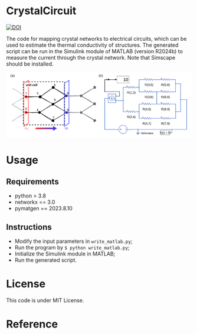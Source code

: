 # CrystalCircuit
[![DOI](https://zenodo.org/badge/DOI/10.5281/zenodo.14989595.svg)](https://doi.org/10.5281/zenodo.14989595)

The code for mapping crystal networks to electrical circuits, which can be used to estimate the thermal conductivity of structures. The generated script can be run in the Simulink module of MATLAB (version R2024b) to measure the current through the crystal network. Note that Simscape should be installed. 

![screenshot](circuit.png)

# Usage
## Requirements

 - python > 3.8
 - networkx ==  3.0
 - pymatgen == 2023.8.10

## Instructions

 - Modify the input parameters in `write_matlab.py`;
 - Run the program by `$ python write_matlab.py`;
 - Initialize the Simulink module in MATLAB; 
 - Run the generated script. 

# License

This code is under MIT License. 

# Reference
